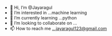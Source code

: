 - 👋 Hi, I’m @Jayaragul
- 👀 I’m interested in ...machine learning  
- 🌱 I’m currently learning ...python 
- 💞️ I’m looking to collaborate on ...
- 📫 How to reach me ...jayaragul123@gmail.com 

<!---
Jayaragul/Jayaragul is a ✨ special ✨ repository because its `README.md` (this file) appears on your GitHub profile.
You can click the Preview link to take a look at your changes.
--->
